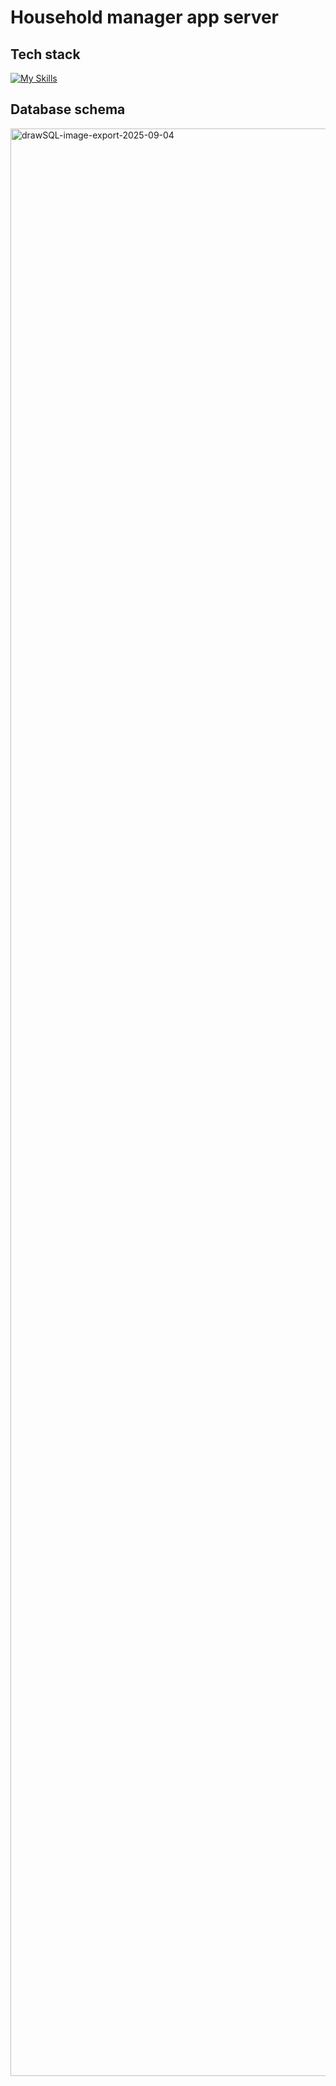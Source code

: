 # Household manager app server

## Tech stack
[![My Skills](https://skillicons.dev/icons?i=golang,docker,postgresql,gcp&theme=dark&perline=15)]()

## Database schema
<img width="4080" height="3116" alt="drawSQL-image-export-2025-09-04" src="https://github.com/user-attachments/assets/e4ab9d13-ed0a-49c3-9aba-85b5219a90a6" />
